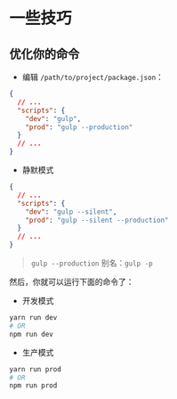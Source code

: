 # 一些技巧

## 优化你的命令

- 编辑 `/path/to/project/package.json`：

```json
{
  // ...
  "scripts": {
    "dev": "gulp",
    "prod": "gulp --production"
  }
  // ...
}
```

- 静默模式

```json
{
  // ...
  "scripts": {
    "dev": "gulp --silent",
    "prod": "gulp --silent --production"
  }
  // ...
}
```

> `gulp --production` 别名：`gulp -p`

然后，你就可以运行下面的命令了：

- 开发模式

```sh
yarn run dev
# OR
npm run dev
```

- 生产模式

```sh
yarn run prod
# OR
npm run prod
```
